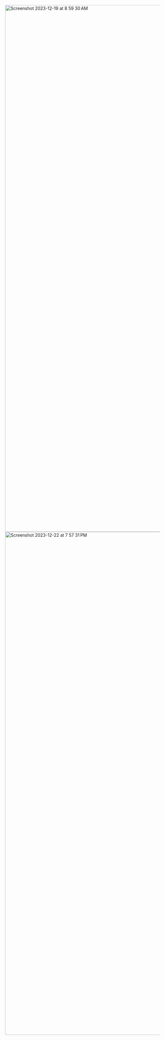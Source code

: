 <img width="1710" alt="Screenshot 2023-12-19 at 8 59 30 AM" src="https://github.com/CypherAk007/Natours-React-App/assets/71595919/17dc290e-f209-4546-a512-70551961334b">
<img width="1633" alt="Screenshot 2023-12-22 at 7 57 31 PM" src="https://github.com/CypherAk007/Natours-React-App/assets/71595919/b505c87b-5134-4691-b29f-d933572d764b">
